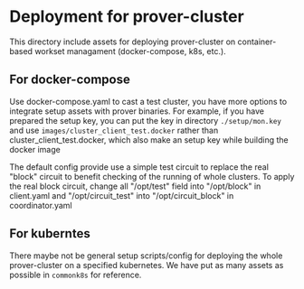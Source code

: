 # Deployment for prover-cluster

This directory include assets for deploying prover-cluster on container-based workset managament (docker-compose, k8s, etc.).

## For docker-compose

Use docker-compose.yaml to cast a test cluster, you have more options to integrate setup assets with prover binaries. For example, if you have prepared the setup key, you can put the key in directory `./setup/mon.key` and use `images/cluster_client_test.docker` rather than cluster_client_test.docker, which also make an setup key while building the docker image

The default config provide use a simple test circuit to replace the real "block" circuit to benefit checking of the running of whole clusters. To apply the real block circuit, change all "/opt/test" field into "/opt/block" in client.yaml and "/opt/circuit_test" into "/opt/circuit_block" in coordinator.yaml

## For kuberntes

There maybe not be general setup scripts/config for deploying the whole prover-cluster on a specified kubernetes. We have put as many assets as possible in `commonk8s` for reference.

